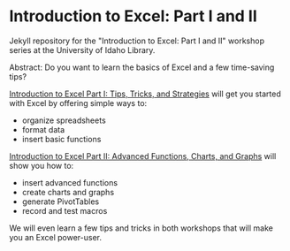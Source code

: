 # Introduction to Excel: Part I and II

Jekyll repository for the "Introduction to Excel: Part I and II" workshop series at the University of Idaho Library.

<link to repository>

Abstract:
Do you want to learn the basics of Excel and a few time-saving tips? 

<a href="https://jylisadoney.github.io/intro-excel-1/" target="_blank">Introduction to Excel Part I: Tips, Tricks, and Strategies</a> will get you started with Excel by offering simple ways to:
- organize spreadsheets
- format data
- insert basic functions

<a href="https://jylisadoney.github.io/intro-excel-2/" target="_blank">Introduction to Excel Part II: Advanced Functions, Charts, and Graphs</a> will show you how to:
- insert advanced functions 
- create charts and graphs
- generate PivotTables
- record and test macros

We will even learn a few tips and tricks in both workshops that will make you an Excel power-user.
